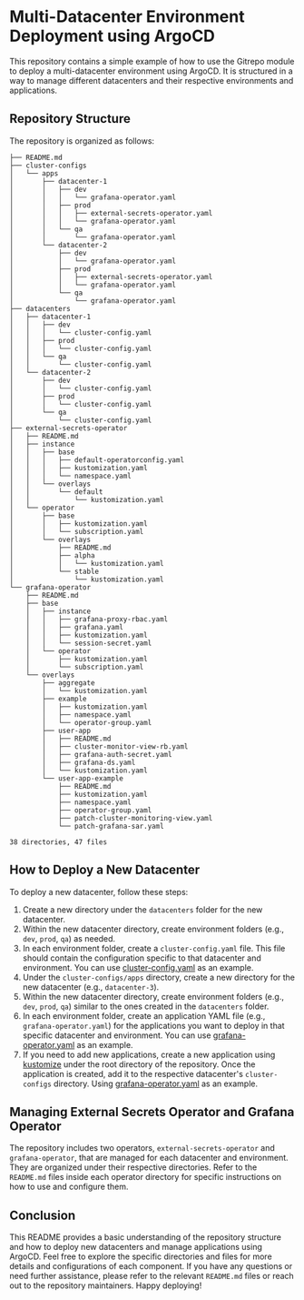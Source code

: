 # Multi-Datacenter Environment Deployment using ArgoCD

This repository contains a simple example of how to use the Gitrepo module to deploy a multi-datacenter environment using ArgoCD. It is structured in a way to manage different datacenters and their respective environments and applications.

## Repository Structure

The repository is organized as follows:

```
├── README.md
├── cluster-configs
│   └── apps
│       ├── datacenter-1
│       │   ├── dev
│       │   │   └── grafana-operator.yaml
│       │   ├── prod
│       │   │   ├── external-secrets-operator.yaml
│       │   │   └── grafana-operator.yaml
│       │   └── qa
│       │       └── grafana-operator.yaml
│       └── datacenter-2
│           ├── dev
│           │   └── grafana-operator.yaml
│           ├── prod
│           │   ├── external-secrets-operator.yaml
│           │   └── grafana-operator.yaml
│           └── qa
│               └── grafana-operator.yaml
├── datacenters
│   ├── datacenter-1
│   │   ├── dev
│   │   │   └── cluster-config.yaml
│   │   ├── prod
│   │   │   └── cluster-config.yaml
│   │   └── qa
│   │       └── cluster-config.yaml
│   └── datacenter-2
│       ├── dev
│       │   └── cluster-config.yaml
│       ├── prod
│       │   └── cluster-config.yaml
│       └── qa
│           └── cluster-config.yaml
├── external-secrets-operator
│   ├── README.md
│   ├── instance
│   │   ├── base
│   │   │   ├── default-operatorconfig.yaml
│   │   │   ├── kustomization.yaml
│   │   │   └── namespace.yaml
│   │   └── overlays
│   │       └── default
│   │           └── kustomization.yaml
│   └── operator
│       ├── base
│       │   ├── kustomization.yaml
│       │   └── subscription.yaml
│       └── overlays
│           ├── README.md
│           ├── alpha
│           │   └── kustomization.yaml
│           └── stable
│               └── kustomization.yaml
└── grafana-operator
    ├── README.md
    ├── base
    │   ├── instance
    │   │   ├── grafana-proxy-rbac.yaml
    │   │   ├── grafana.yaml
    │   │   ├── kustomization.yaml
    │   │   └── session-secret.yaml
    │   └── operator
    │       ├── kustomization.yaml
    │       └── subscription.yaml
    └── overlays
        ├── aggregate
        │   └── kustomization.yaml
        ├── example
        │   ├── kustomization.yaml
        │   ├── namespace.yaml
        │   └── operator-group.yaml
        ├── user-app
        │   ├── README.md
        │   ├── cluster-monitor-view-rb.yaml
        │   ├── grafana-auth-secret.yaml
        │   ├── grafana-ds.yaml
        │   └── kustomization.yaml
        └── user-app-example
            ├── README.md
            ├── kustomization.yaml
            ├── namespace.yaml
            ├── operator-group.yaml
            ├── patch-cluster-monitoring-view.yaml
            └── patch-grafana-sar.yaml

38 directories, 47 files
```

## How to Deploy a New Datacenter

To deploy a new datacenter, follow these steps:

1. Create a new directory under the `datacenters` folder for the new datacenter.
2. Within the new datacenter directory, create environment folders (e.g., `dev`, `prod`, `qa`) as needed.
3. In each environment folder, create a `cluster-config.yaml` file. This file should contain the configuration specific to that datacenter and environment. You can use [cluster-config.yaml](datacenters/datacenter-1/dev/cluster-config.yaml) as an example.
4. Under the `cluster-configs/apps` directory, create a new directory for the new datacenter (e.g., `datacenter-3`).
5. Within the new datacenter directory, create environment folders (e.g., `dev`, `prod`, `qa`) similar to the ones created in the `datacenters` folder.
6. In each environment folder, create an application YAML file (e.g., `grafana-operator.yaml`) for the applications you want to deploy in that specific datacenter and environment. You can use [grafana-operator.yaml](cluster-configs/apps/datacenter-1/dev/grafana-operator.yaml) as an example.
7. If you need to add new applications, create a new application using [kustomize](https://kustomize.io/) under the root directory of the repository. Once the application is created, add it to the respective datacenter's `cluster-configs` directory. Using [grafana-operator.yaml](cluster-configs/apps/datacenter-1/dev/grafana-operator.yaml) as an example.

## Managing External Secrets Operator and Grafana Operator

The repository includes two operators, `external-secrets-operator` and `grafana-operator`, that are managed for each datacenter and environment. They are organized under their respective directories. Refer to the `README.md` files inside each operator directory for specific instructions on how to use and configure them.

## Conclusion

This README provides a basic understanding of the repository structure and how to deploy new datacenters and manage applications using ArgoCD. Feel free to explore the specific directories and files for more details and configurations of each component. If you have any questions or need further assistance, please refer to the relevant `README.md` files or reach out to the repository maintainers. Happy deploying!